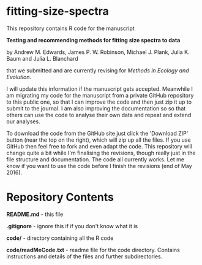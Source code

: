 # fitting-size-spectra

This repository contains R code for the manuscript 

**Testing and recommending methods for fitting size spectra to data** 

by Andrew M. Edwards, James P. W. Robinson, Michael J. Plank, Julia K. Baum and Julia L. Blanchard

that we submitted and are currently revising for *Methods in Ecology and Evolution*. 

I will update this information if the manuscript gets accepted. Meanwhile I am migrating my code for the manuscript from a private GitHub repository to this public one, so that I can improve the code and then just zip it up to submit to the journal. I am also improving the documentation so so that others can use the code to analyse their own data and repeat and extend our analyses.

To download the code from the GitHub site just click the 'Download ZIP' button (near the top on the right), which will zip up all the files. If you use GitHub then feel free to fork and even adapt the code. This repository will change quite a bit while I'm finalising the revisions, though really just in the file structure and documentation. The code all currently works. Let me know if you want to use the code before I finish the revisions (end of May 2016).

# Repository Contents

**README.md** - this file

**.gitignore** - ignore this if if you don't know what it is

**code/** - directory containing all the R code

**code/readMeCode.txt** - readme file for the code directory. Contains instructions and details of the files and further subdirectories.

